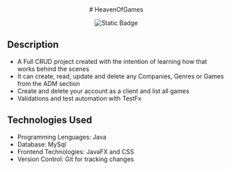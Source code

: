 <div align="center">
  # HeavenOfGames

![Static Badge](https://img.shields.io/badge/Java-green)
  
</div>

## Description

- A Full CRUD project created with the intention of learning how that works behind the scenes
- It can create, read, update and delete any Companies, Genres or Games from the ADM section
- Create and delete your account as a client and list all games
- Validations and test automation with TestFx

## Technologies Used

- Programming Lenguages: Java
- Database: MySql
- Frontend Technologies: JavaFX and CSS
- Version Control: Git for tracking changes
